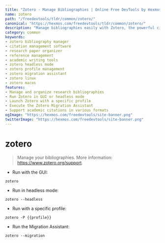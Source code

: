 ```yaml
---
title: "Zotero - Manage Bibliographies | Online Free DevTools by Hexmos"
name: zotero
path: "/freedevtools/tldr/common/zotero/"
canonical: "https://hexmos.com/freedevtools/tldr/common/zotero/"
description: "Manage bibliographies easily with Zotero, the powerful citation management tool. Organize research, cite sources, and generate bibliographies. Free online tool, no registration required."
category: common
keywords:
- zotero bibliography manager
- citation management software
- research paper organizer
- reference management
- academic writing tools
- zotero headless mode
- zotero profile management
- zotero migration assistant
- zotero linux
- zotero macos
features:
- Manage and organize research bibliographies
- Run Zotero in GUI or headless mode
- Launch Zotero with a specific profile
- Execute the Zotero Migration Assistant
- Support academic citations in various formats
ogImage: "https://hexmos.com/freedevtools/site-banner.png"
twitterImage: "https://hexmos.com/freedevtools/site-banner.png"
---
```


# zotero

> Manage your bibliographies.
> More information: <https://www.zotero.org/support>.

- Run with the GUI:

`zotero`

- Run in headless mode:

`zotero --headless`

- Run with a specific profile:

`zotero -P {{profile}}`

- Run the Migration Assistant:

`zotero --migration`

